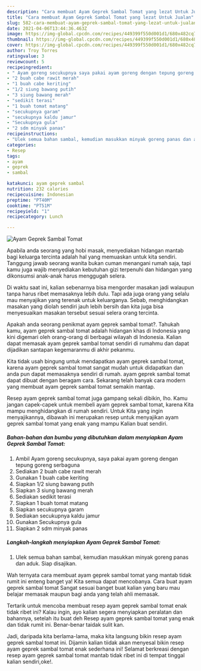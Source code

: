 ```yaml
---
description: "Cara membuat Ayam Geprek Sambal Tomat yang lezat Untuk Jualan"
title: "Cara membuat Ayam Geprek Sambal Tomat yang lezat Untuk Jualan"
slug: 582-cara-membuat-ayam-geprek-sambal-tomat-yang-lezat-untuk-jualan
date: 2021-04-06T13:44:36.463Z
image: https://img-global.cpcdn.com/recipes/449399f550d001d1/680x482cq70/ayam-geprek-sambal-tomat-foto-resep-utama.jpg
thumbnail: https://img-global.cpcdn.com/recipes/449399f550d001d1/680x482cq70/ayam-geprek-sambal-tomat-foto-resep-utama.jpg
cover: https://img-global.cpcdn.com/recipes/449399f550d001d1/680x482cq70/ayam-geprek-sambal-tomat-foto-resep-utama.jpg
author: Troy Torres
ratingvalue: 3
reviewcount: 5
recipeingredient:
- " Ayam goreng secukupnya saya pakai ayam goreng dengan tepung goreng serbaguna"
- "2 buah cabe rawit merah"
- "1 buah cabe keriting"
- "1/2 siung bawang putih"
- "3 siung bawang merah"
- "sedikit terasi"
- "1 buah tomat matang"
- "secukupnya garam"
- "secukupnya kaldu jamur"
- "Secukupnya gula"
- "2 sdm minyak panas"
recipeinstructions:
- "Ulek semua bahan sambal, kemudian masukkan minyak goreng panas dan aduk. Siap disajikan."
categories:
- Resep
tags:
- ayam
- geprek
- sambal

katakunci: ayam geprek sambal 
nutrition: 232 calories
recipecuisine: Indonesian
preptime: "PT40M"
cooktime: "PT51M"
recipeyield: "1"
recipecategory: Lunch

---
```



![Ayam Geprek Sambal Tomat](https://img-global.cpcdn.com/recipes/449399f550d001d1/680x482cq70/ayam-geprek-sambal-tomat-foto-resep-utama.jpg)

Apabila anda seorang yang hobi masak, menyediakan hidangan mantab bagi keluarga tercinta adalah hal yang memuaskan untuk kita sendiri. Tanggung jawab seorang  wanita bukan cuman menangani rumah saja, tapi kamu juga wajib menyediakan kebutuhan gizi terpenuhi dan hidangan yang dikonsumsi anak-anak harus menggugah selera.

Di waktu  saat ini, kalian sebenarnya bisa mengorder masakan jadi walaupun tanpa harus ribet memasaknya lebih dulu. Tapi ada juga orang yang selalu mau menyajikan yang terenak untuk keluarganya. Sebab, menghidangkan masakan yang diolah sendiri jauh lebih bersih dan kita juga bisa menyesuaikan masakan tersebut sesuai selera orang tercinta. 



Apakah anda seorang penikmat ayam geprek sambal tomat?. Tahukah kamu, ayam geprek sambal tomat adalah hidangan khas di Indonesia yang kini digemari oleh orang-orang di berbagai wilayah di Indonesia. Kalian dapat memasak ayam geprek sambal tomat sendiri di rumahmu dan dapat dijadikan santapan kegemaranmu di akhir pekanmu.

Kita tidak usah bingung untuk mendapatkan ayam geprek sambal tomat, karena ayam geprek sambal tomat sangat mudah untuk didapatkan dan anda pun dapat memasaknya sendiri di rumah. ayam geprek sambal tomat dapat dibuat dengan beragam cara. Sekarang telah banyak cara modern yang membuat ayam geprek sambal tomat semakin mantap.

Resep ayam geprek sambal tomat juga gampang sekali dibikin, lho. Kamu jangan capek-capek untuk membeli ayam geprek sambal tomat, karena Kita mampu menghidangkan di rumah sendiri. Untuk Kita yang ingin menyajikannya, dibawah ini merupakan resep untuk menyajikan ayam geprek sambal tomat yang enak yang mampu Kalian buat sendiri.

<!--inarticleads1-->

##### Bahan-bahan dan bumbu yang dibutuhkan dalam menyiapkan Ayam Geprek Sambal Tomat:

1. Ambil  Ayam goreng secukupnya, saya pakai ayam goreng dengan tepung goreng serbaguna
1. Sediakan 2 buah cabe rawit merah
1. Gunakan 1 buah cabe keriting
1. Siapkan 1/2 siung bawang putih
1. Siapkan 3 siung bawang merah
1. Sediakan sedikit terasi
1. Siapkan 1 buah tomat matang
1. Siapkan secukupnya garam
1. Sediakan secukupnya kaldu jamur
1. Gunakan Secukupnya gula
1. Siapkan 2 sdm minyak panas




<!--inarticleads2-->

##### Langkah-langkah menyiapkan Ayam Geprek Sambal Tomat:

1. Ulek semua bahan sambal, kemudian masukkan minyak goreng panas dan aduk. Siap disajikan.




Wah ternyata cara membuat ayam geprek sambal tomat yang mantab tidak rumit ini enteng banget ya! Kita semua dapat mencobanya. Cara buat ayam geprek sambal tomat Sangat sesuai banget buat kalian yang baru mau belajar memasak maupun bagi anda yang telah ahli memasak.

Tertarik untuk mencoba membuat resep ayam geprek sambal tomat enak tidak ribet ini? Kalau ingin, ayo kalian segera menyiapkan peralatan dan bahannya, setelah itu buat deh Resep ayam geprek sambal tomat yang enak dan tidak rumit ini. Benar-benar taidak sulit kan. 

Jadi, daripada kita berlama-lama, maka kita langsung bikin resep ayam geprek sambal tomat ini. Dijamin kalian tiidak akan menyesal bikin resep ayam geprek sambal tomat enak sederhana ini! Selamat berkreasi dengan resep ayam geprek sambal tomat mantab tidak ribet ini di tempat tinggal kalian sendiri,oke!.

